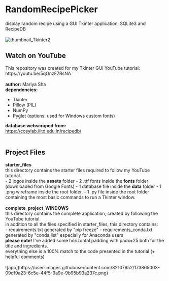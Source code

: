 # RandomRecipePicker
display random recipe using a GUI Tkinter application, SQLite3 and RecipeDB
<br>
<br>
![thumbnail_Tkinter2](https://user-images.githubusercontent.com/32107652/173861559-957d9c21-a436-4235-9eb9-8bc532a7eca4.png)
<br>
<h2>Watch on YouTube</h2>
This repository was created for my Tkinter GUI YouTube tutorial:
<br>
https://youtu.be/5qOnzF7RsNA
<br>
<br>
<b>author:</b> Mariya Sha
<br>
<b> dependencies: </b>

- Tkinter
- Pillow (PIL)
- NumPy
- Pyglet (options: used for Windows custom fonts)

<b>database webscraped from:</b>
<br>
https://cosylab.iiitd.edu.in/recipedb/
<br>
<br>
<h2>Project Files</h2>
<b>starter_files</b>
<br>
this directory contains the starter files required to follow my YouTube tutorial.
<br>
- 2 logos inside the <b>assets</b> folder
- 2 .ttf fonts inside the <b>fonts</b> folder (downloaded from Google Fonts)
- 1 database file inside the <b>data</b> folder
- 1 .png wireframe inside the root folder.
- 1 .py file inside the root folder containing the most basic commands to run a Tkinter window.
<br>
<br>
<b>complete_project_WINDOWS</b>
<br>
this directory contains the complete application, created by following the YouTube tutorial.
<br>
in addition to all the files specified in starter_files, this directory contains:
<br>
- requirements.txt generated by "pip freeze"
- requirements_conda.txt generated by "conda list" especially for Anaconda users
<br>
<b>please note!</b> I've added some horizontal padding with padx=25 both for the title and ingredients.
<br>
everything else is a 100% match to the code presented in the tutorial (+ helpful comments)
<br>
<br>
![app](https://user-images.githubusercontent.com/32107652/173865003-09df9a23-6c5e-44f5-9a9e-9b95b93a237c.png)
